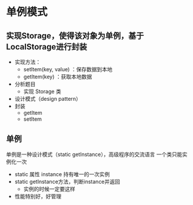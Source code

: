 # 单例模式

## 实现Storage，使得该对象为单例，基于LocalStorage进行封装
- 实现方法：
  - setItem(key, value) ：保存数据到本地
  - getItem(key) ：获取本地数据
- 分析题目
  - 实现 Storage 类
- 设计模式（design pattern）
- 封装
  - getItem
  - setItem

## 单例
单例是一种设计模式（static getInstance），高级程序的交流语言
一个类只能实例化一次
- static 属性 instance 持有唯一的一次实例
- static getInstance方法，判断instance并返回
  - 实例的时候一定要这样
- 性能特别好，好管理